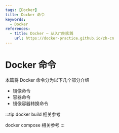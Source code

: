 ```yaml
---
tags: [Docker]
title: Docker 命令
keywords:
  - Docker
references:
  - title: Docker — 从入门到实践
    url: https://docker-practice.github.io/zh-cn
---
```



# Docker 命令

本篇将 Docker 命令分为以下几个部分介绍

- 镜像命令
- 容器命令
- 镜像容器转换命令

:::tip
docker build 相关参考

docker compose 相关参考
:::